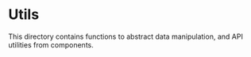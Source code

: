 # Utils

This directory contains functions to abstract data manipulation, and API\
utilities from components.
